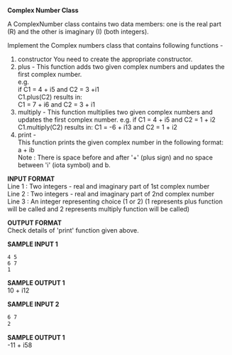 **Complex Number Class**

A ComplexNumber class contains two data members:
one is the real part (R) and the other is imaginary (I) (both integers).

Implement the Complex numbers class that contains following functions -
1. constructor
You need to create the appropriate constructor.
2. plus -
This function adds two given complex numbers and updates the first complex number.\
e.g.\
if C1 = 4 + i5 and C2 = 3 +i1\
C1.plus(C2) results in:\
C1 = 7 + i6 and C2 = 3 + i1
3. multiply -
This function multiplies two given complex numbers and updates the first complex number.
e.g.
if C1 = 4 + i5 and C2 = 1 + i2
C1.multiply(C2) results in: 
C1 = -6 + i13 and C2 = 1 + i2
4. print -\
This function prints the given complex number in the following format:\
a + ib\
Note : There is space before and after '+' (plus sign) and no space between 'i' (iota symbol) and b.

**INPUT FORMAT**\
Line 1 : Two integers - real and imaginary part of 1st complex number\
Line 2 : Two integers - real and imaginary part of 2nd complex number\
Line 3 : An integer representing choice (1 or 2) (1 represents plus function will be called and 2 represents multiply function will be called)

**OUTPUT FORMAT**\
Check details of 'print' function given above.

**SAMPLE INPUT 1**
```
4 5
6 7
1
```

**SAMPLE OUTPUT 1**\
10 + i12

**SAMPLE INPUT 2**
```4 5
6 7
2
```

**SAMPLE OUTPUT 1**\
-11 + i58